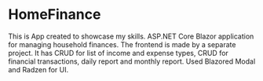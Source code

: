 # HomeFinance
This is App created to showcase my skills. 
ASP.NET Core Blazor application for managing household finances. The frontend is made by a separate project. It has CRUD for list of income and expense types, CRUD for financial transactions, daily report and monthly report. Used Blazored Modal and Radzen for UI.
